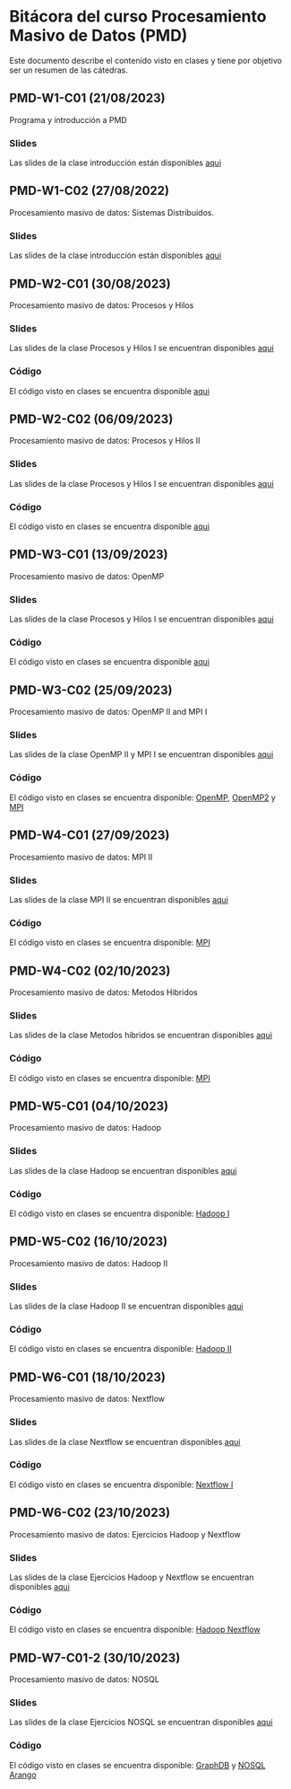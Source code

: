 # Bitácora del curso Procesamiento Masivo de Datos (PMD)

Este documento describe el contenido visto en clases y tiene por objetivo ser un resumen de las cátedras.

## PMD-W1-C01 (21/08/2023)

Programa y introducción a PMD

### Slides

Las slides de la clase introducción están disponibles [aqui](https://github.com/adigenova/uohpmd/blob/main/catedra/PMD-W1-C01/PMD-W1-C01-Int.pdf)

## PMD-W1-C02 (27/08/2022)

Procesamiento masivo de datos: Sistemas Distribuidos.

### Slides

Las slides de la clase introducción están disponibles [aqui](https://github.com/adigenova/uohpmd/blob/main/catedra/PMD-W1-C02/PMD-W1-C02-basic_concepts.pdf)

## PMD-W2-C01 (30/08/2023)

Procesamiento masivo de datos: Procesos y Hilos

### Slides

Las slides de la clase Procesos y Hilos I se encuentran disponibles [aqui](https://github.com/adigenova/uohpmd/blob/main/catedra/PMD-W2-C01/PMD-W2-C01-threadsI.pdf)

### Código

El código visto en clases se encuentra disponible [aqui](https://github.com/adigenova/uohpmd/blob/main/code/Threads_C.ipynb)

## PMD-W2-C02 (06/09/2023)

Procesamiento masivo de datos: Procesos y Hilos II

### Slides

Las slides de la clase Procesos y Hilos I se encuentran disponibles [aqui](https://github.com/adigenova/uohpmd/blob/main/catedra/PMD-W2-C02/PMD-W2-C02-threadsII.pdf)

### Código

El código visto en clases se encuentra disponible [aqui](https://github.com/adigenova/uohpmd/blob/main/code/Pthreads_CV.ipynb)

## PMD-W3-C01 (13/09/2023)

Procesamiento masivo de datos: OpenMP 

### Slides

Las slides de la clase Procesos y Hilos I se encuentran disponibles [aqui](https://github.com/adigenova/uohpmd/blob/main/catedra/PMD-W3-C01/PMD-W3-C01-OpenMP.pdf)

### Código

El código visto en clases se encuentra disponible [aqui](https://github.com/adigenova/uohpmd/blob/main/code/OpenMP.ipynb)

## PMD-W3-C02 (25/09/2023)

Procesamiento masivo de datos: OpenMP II and MPI I

### Slides

Las slides de la clase OpenMP II y  MPI I se encuentran disponibles [aqui](https://github.com/adigenova/uohpmd/blob/main/catedra/PMD-W3-C02/PMD-W4-C02-OpenMP-MPI.pdf)

### Código

El código visto en clases se encuentra disponible: [OpenMP](https://github.com/adigenova/uohpmd/blob/main/code/OpenMP.ipynb), [OpenMP2](https://github.com/adigenova/uohpmd/blob/main/code/OMP2.ipynb) y [MPI](https://github.com/adigenova/uohpmd/blob/main/code/MPI_I.ipynb)

## PMD-W4-C01 (27/09/2023)

Procesamiento masivo de datos: MPI II

### Slides

Las slides de la clase  MPI II se encuentran disponibles [aqui](https://github.com/adigenova/uohpmd/blob/main/catedra/PMD-W4-C01/PMD-W4-C01-MPI-II.pdf)

### Código

El código visto en clases se encuentra disponible: [MPI](https://github.com/adigenova/uohpmd/blob/main/code/MPI_II.ipynb)

## PMD-W4-C02 (02/10/2023)

Procesamiento masivo de datos: Metodos Hibridos

### Slides

Las slides de la clase  Metodos hibridos se encuentran disponibles [aqui](https://github.com/adigenova/uohpmd/blob/main/catedra/PMD-W4-C02/PMD-W5-C02-Hibrid.pdf)

### Código

El código visto en clases se encuentra disponible: [MPI](https://github.com/adigenova/uohpmd/blob/main/code/MPI_OPenMP.ipynb)


## PMD-W5-C01 (04/10/2023)

Procesamiento masivo de datos: Hadoop

### Slides

Las slides de la clase  Hadoop se encuentran disponibles [aqui](https://github.com/adigenova/uohpmd/blob/main/catedra/PMD-W5-C01/PMD-W6-C01-Haadoop.pdf)

### Código

El código visto en clases se encuentra disponible: [Hadoop I](https://github.com/adigenova/uohpmd/blob/main/code/HadoopI.ipynb)

## PMD-W5-C02 (16/10/2023)

Procesamiento masivo de datos: Hadoop II

### Slides

Las slides de la clase  Hadoop II se encuentran disponibles [aqui](https://github.com/adigenova/uohpmd/blob/main/catedra/PMD-W5-C02/PMD-W6-C02-HaadoopII.pdf)

### Código

El código visto en clases se encuentra disponible: [Hadoop II](https://github.com/adigenova/uohpmd/blob/main/code/HadoopII.ipynb)

## PMD-W6-C01 (18/10/2023)

Procesamiento masivo de datos: Nextflow

### Slides

Las slides de la clase  Nextflow se encuentran disponibles [aqui](https://github.com/adigenova/uohpmd/blob/main/catedra/PMD-W6-C01/PMD_nextflow_17102022.pdf)

### Código

El código visto en clases se encuentra disponible: [Nextflow I](https://github.com/adigenova/uohpmd/blob/main/code/NextflowI.ipynb)

## PMD-W6-C02 (23/10/2023)

Procesamiento masivo de datos: Ejercicios Hadoop y Nextflow

### Slides

Las slides de la clase Ejercicios Hadoop y Nextflow se encuentran disponibles [aqui](https://github.com/adigenova/uohpmd/blob/main/catedra/PMD-W6-C02/PMD_hadoop_nextflow.pdf)

### Código

El código visto en clases se encuentra disponible: [Hadoop Nextflow](https://github.com/adigenova/uohpmd/blob/main/code/Haddop_nextflow.ipynb)

## PMD-W7-C01-2 (30/10/2023)

Procesamiento masivo de datos: NOSQL

### Slides

Las slides de la clase Ejercicios NOSQL se encuentran disponibles [aqui](https://github.com/adigenova/uohpmd/blob/main/catedra/PMD-W7-C02/PMD-W7-C02-noSQL.pdf)

### Código

El código visto en clases se encuentra disponible: [GraphDB](https://github.com/adigenova/uohpmd/blob/main/code/Arango_GraphDB.ipynb) y [NOSQL Arango](https://github.com/adigenova/uohpmd/blob/main/code/NoSQL_ArangoDB_ejemplo.ipynb)






